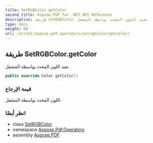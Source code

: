 ```yaml
---
title: SetRGBColor.getColor
second_title: Aspose.PDF for .NET API Reference
description: طريقة SetRGBColor. تعيد اللون المحدد بواسطة المشغل
type: docs
weight: 60
url: /ar/net/aspose.pdf.operators/setrgbcolor/getcolor/
---
```

## طريقة SetRGBColor.getColor

تعيد اللون المحدد بواسطة المشغل.

```csharp
public override Color getColor()
```

### قيمة الإرجاع

اللون المحدد بواسطة المشغل.

### انظر أيضًا

* class [SetRGBColor](../)
* namespace [Aspose.Pdf.Operators](../../../aspose.pdf.operators/)
* assembly [Aspose.PDF](../../../)